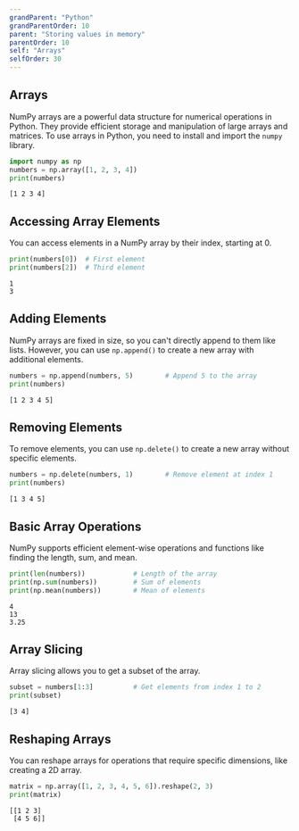 ```yaml
---
grandParent: "Python"
grandParentOrder: 10
parent: "Storing values in memory"
parentOrder: 10
self: "Arrays"
selfOrder: 30
---
```


## Arrays
NumPy arrays are a powerful data structure for numerical operations in Python. They provide efficient storage and manipulation of large arrays and matrices. To use arrays in Python, you need to install and import the `numpy` library.

```python
import numpy as np
numbers = np.array([1, 2, 3, 4])
print(numbers)
```
```output
[1 2 3 4]
```

## Accessing Array Elements
You can access elements in a NumPy array by their index, starting at 0.

```python
print(numbers[0])  # First element
print(numbers[2])  # Third element
```
```output
1
3
```

## Adding Elements
NumPy arrays are fixed in size, so you can't directly append to them like lists. However, you can use `np.append()` to create a new array with additional elements.

```python
numbers = np.append(numbers, 5)        # Append 5 to the array
print(numbers)
```
```output
[1 2 3 4 5]
```

## Removing Elements
To remove elements, you can use `np.delete()` to create a new array without specific elements.

```python
numbers = np.delete(numbers, 1)        # Remove element at index 1
print(numbers)
```
```output
[1 3 4 5]
```

## Basic Array Operations
NumPy supports efficient element-wise operations and functions like finding the length, sum, and mean.

```python
print(len(numbers))            # Length of the array
print(np.sum(numbers))         # Sum of elements
print(np.mean(numbers))        # Mean of elements
```
```output
4
13
3.25
```

## Array Slicing
Array slicing allows you to get a subset of the array.

```python
subset = numbers[1:3]          # Get elements from index 1 to 2
print(subset)
```
```output
[3 4]
```

## Reshaping Arrays
You can reshape arrays for operations that require specific dimensions, like creating a 2D array.

```python
matrix = np.array([1, 2, 3, 4, 5, 6]).reshape(2, 3)
print(matrix)
```
```output
[[1 2 3]
 [4 5 6]]
```
